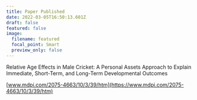 ```yaml
---
title: Paper Published
date: 2022-03-05T16:50:13.601Z
draft: false
featured: false
image:
  filename: featured
  focal_point: Smart
  preview_only: false
---
```

Relative Age Effects in Male Cricket: A Personal Assets Approach to Explain Immediate, Short-Term, and Long-Term Developmental Outcomes

[www.mdpi.com/2075-4663/10/3/39/htm](https://www.mdpi.com/2075-4663/10/3/39/htm)